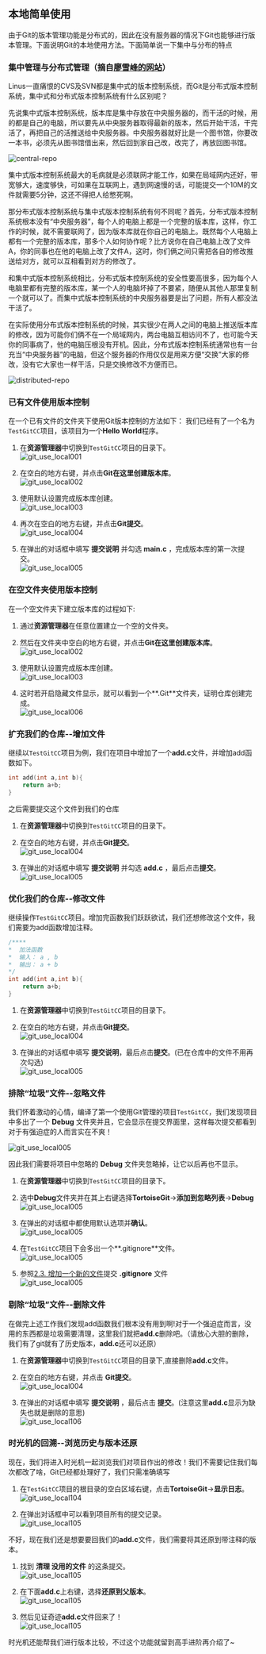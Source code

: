 ## 本地简单使用

由于Git的版本管理功能是分布式的，因此在没有服务器的情况下Git也能够进行版本管理。下面说明Git的本地使用方法。下面简单说一下集中与分布的特点

### 集中管理与分布式管理（摘自[廖雪峰的网站](https://www.liaoxuefeng.com/wiki/0013739516305929606dd18361248578c67b8067c8c017b000/001374027586935cf69c53637d8458c9aec27dd546a6cd6000)）
Linus一直痛恨的CVS及SVN都是集中式的版本控制系统，而Git是分布式版本控制系统，集中式和分布式版本控制系统有什么区别呢？

先说集中式版本控制系统，版本库是集中存放在中央服务器的，而干活的时候，用的都是自己的电脑，所以要先从中央服务器取得最新的版本，然后开始干活，干完活了，再把自己的活推送给中央服务器。中央服务器就好比是一个图书馆，你要改一本书，必须先从图书馆借出来，然后回到家自己改，改完了，再放回图书馆。

![central-repo](./img/1.jpg)

集中式版本控制系统最大的毛病就是必须联网才能工作，如果在局域网内还好，带宽够大，速度够快，可如果在互联网上，遇到网速慢的话，可能提交一个10M的文件就需要5分钟，这还不得把人给憋死啊。

那分布式版本控制系统与集中式版本控制系统有何不同呢？首先，分布式版本控制系统根本没有“中央服务器”，每个人的电脑上都是一个完整的版本库，这样，你工作的时候，就不需要联网了，因为版本库就在你自己的电脑上。既然每个人电脑上都有一个完整的版本库，那多个人如何协作呢？比方说你在自己电脑上改了文件A，你的同事也在他的电脑上改了文件A，这时，你们俩之间只需把各自的修改推送给对方，就可以互相看到对方的修改了。

和集中式版本控制系统相比，分布式版本控制系统的安全性要高很多，因为每个人电脑里都有完整的版本库，某一个人的电脑坏掉了不要紧，随便从其他人那里复制一个就可以了。而集中式版本控制系统的中央服务器要是出了问题，所有人都没法干活了。

在实际使用分布式版本控制系统的时候，其实很少在两人之间的电脑上推送版本库的修改，因为可能你们俩不在一个局域网内，两台电脑互相访问不了，也可能今天你的同事病了，他的电脑压根没有开机。因此，分布式版本控制系统通常也有一台充当“中央服务器”的电脑，但这个服务器的作用仅仅是用来方便“交换”大家的修改，没有它大家也一样干活，只是交换修改不方便而已。

![distributed-repo](./img/2.jpg)

### 已有文件使用版本控制

在一个已有文件的文件夹下使用Git版本控制的方法如下：
我们已经有了一个名为`TestGitCC`项目，该项目为一个**Hello World**程序。  

1. 在**资源管理器**中切换到`TestGitCC`项目的目录下。  
![git_use_local001](./img/git_use_local001.png)

1. 在空白的地方右键，并点击**Git在这里创建版本库**。  
![git_use_local002](./img/git_use_local002.png)

1. 使用默认设置完成版本库创建。  
![git_use_local003](./img/git_use_local003.png)

1. 再次在空白的地方右键，并点击**Git提交**。  
![git_use_local004](./img/git_use_local004.png)

1. 在弹出的对话框中填写 **提交说明** 并勾选 **main.c** ，完成版本库的第一次提交。  
![git_use_local005](./img/git_use_local005.png)

### 在空文件夹使用版本控制

在一个空文件夹下建立版本库的过程如下:

1. 通过**资源管理器**在任意位置建立一个空的文件夹。  

1. 然后在文件夹中空白的地方右键，并点击**Git在这里创建版本库**。  
![git_use_local002](./img/git_use_local002.png)

1. 使用默认设置完成版本库创建。  
![git_use_local003](./img/git_use_local003.png)

1. 这时若开启隐藏文件显示，就可以看到一个**.Git**文件夹，证明仓库创建完成。  
![git_use_local006](./img/git_use_local006.png)

### 扩充我们的仓库--增加文件

继续以`TestGitCC`项目为例，我们在项目中增加了一个**add.c**文件，并增加add函数如下。
``` c
int add(int a,int b){
    return a+b;
}
```
之后需要提交这个文件到我们的仓库

1. 在**资源管理器**中切换到`TestGitCC`项目的目录下。  

1. 在空白的地方右键，并点击**Git提交**。  
![git_use_local004](./img/git_use_local004.png)

1. 在弹出的对话框中填写 **提交说明** 并勾选 **add.c** ，最后点击**提交**。  
![git_use_local005](./img/git_use_local007.png)

### 优化我们的仓库--修改文件

继续操作`TestGitCC`项目。增加完函数我们跃跃欲试，我们还想修改这个文件，我们需要为add函数增加注释。
``` c
/****
*  加法函数
*  输入： a , b
*  输出： a + b
*/
int add(int a,int b){
    return a+b;
}
```

1. 在**资源管理器**中切换到`TestGitCC`项目的目录下。  

1. 在空白的地方右键，并点击**Git提交**。  
![git_use_local004](./img/git_use_local004.png)

1. 在弹出的对话框中填写 **提交说明**，最后点击**提交**。(已在仓库中的文件不用再次勾选)  
![git_use_local005](./img/git_use_local008.png)

### 排除“垃圾”文件--忽略文件

我们怀着激动的心情，编译了第一个使用Git管理的项目`TestGitCC`，我们发现项目中多出了一个 **Debug** 文件夹并且，它会显示在提交界面里，这样每次提交都看到对于有强迫症的人而言实在不爽！

![git_use_local005](./img/git_use_local109.png)

因此我们需要将项目中忽略的 **Debug** 文件夹忽略掉，让它以后再也不显示。

1. 在**资源管理器**中切换到`TestGitCC`项目的目录下。  

1. 选中**Debug**文件夹并在其上右键选择**TortoiseGit**->**添加到忽略列表**->**Debug**  
![git_use_local005](./img/git_use_local009.png)  

1. 在弹出的对话框中都使用默认选项并**确认**。  
![git_use_local005](./img/git_use_local010.png)

1. 在`TestGitCC`项目下会多出一个**.gitignore**文件。  
![git_use_local005](./img/git_use_local011.png)

1. 参照[2.3. 增加一个新的文件](#23-增加一个新的文件)提交 **.gitignore** 文件  
![git_use_local005](./img/git_use_local012.png)


### 剔除“垃圾”文件--删除文件
在做完上述工作我们发现add函数我们根本没有用到啊!对于一个强迫症而言，没用的东西都是垃圾需要清理，这里我们就把**add.c**删除吧。（请放心大胆的删除，我们有了git就有了历史版本，**add.c**还可以还原）

1. 在**资源管理器**中切换到`TestGitCC`项目的目录下,直接删除**add.c**文件。  

1. 在空白的地方右键，并点击 **Git提交**。  
![git_use_local004](./img/git_use_local004.png)

1. 在弹出的对话框中填写 **提交说明** ，最后点击 **提交**。(注意这里**add.c**显示为缺失也就是删除的意思)  
![git_use_local106](./img/git_use_local106.png)

### 时光机的回溯--浏览历史与版本还原

现在，我们将进入时光机一起浏览我们对项目作出的修改！我们不需要记住我们每次都改了啥，Git已经都处理好了，我们只需准确填写

1. 在`TestGitCC`项目的根目录的空白区域右键，点击**TortoiseGit**->**显示日志**。  
![git_use_local104](./img/git_use_local104.png)

1. 在弹出对话框中可以看到项目所有的提交记录。  
![git_use_local105](./img/git_use_local105.png)

不好，现在我们还是想要要回我们的**add.c**文件，我们需要将其还原到带注释的版本。
 
1. 找到 **清理 没用的文件** 的这条提交。  
![git_use_local105](./img/git_use_local100.png)

1. 在下面**add.c**上右键，选择**还原到父版本**。  
![git_use_local105](./img/git_use_local101.png)

1. 然后见证奇迹**add.c**文件回来了！  
![git_use_local105](./img/git_use_local102.png)

时光机还能帮我们进行版本比较，不过这个功能就留到高手进阶再介绍了~